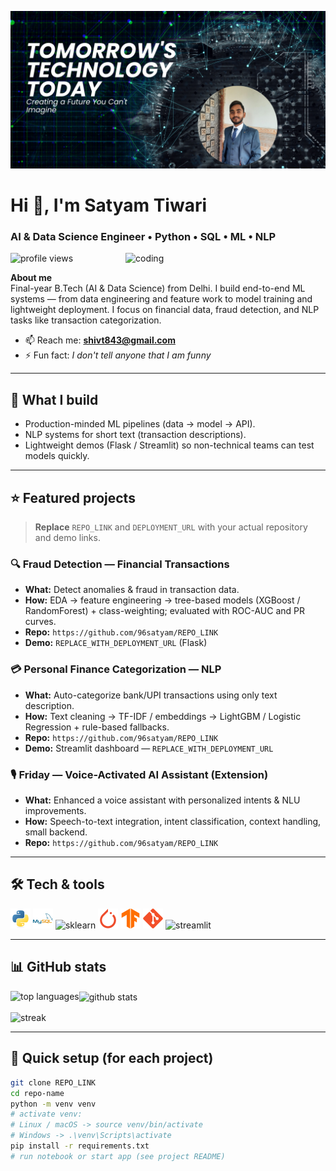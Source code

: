 <!-- Banner -->
![logo](https://github.com/96satyam/96satyam/blob/main/Black%20and%20Blue%20Futuristic%20Technology%20Banner%20Landscape.jpg)

# Hi 👋, I'm Satyam Tiwari
### AI & Data Science Engineer • Python • SQL • ML • NLP

<img align="right" alt="coding" width="320" src="https://user-images.githubusercontent.com/55389276/140866485-8fb1c876-9a8f-4d6a-98dc-08c4981eaf70.gif">

<p align="left">
  <img src="https://komarev.com/ghpvc/?username=96satyam&label=Profile%20views&color=0e75b6&style=flat" alt="profile views" />
</p>

**About me**  
Final-year B.Tech (AI & Data Science) from Delhi. I build end-to-end ML systems — from data engineering and feature work to model training and lightweight deployment. I focus on financial data, fraud detection, and NLP tasks like transaction categorization.

- 📫 Reach me: **[shivt843@gmail.com](mailto:shivt843@gmail.com)**  
- ⚡ Fun fact: *I don't tell anyone that I am funny*

---

## 🔭 What I build
- Production-minded ML pipelines (data → model → API).
- NLP systems for short text (transaction descriptions).
- Lightweight demos (Flask / Streamlit) so non-technical teams can test models quickly.

---

## ⭐ Featured projects
> **Replace** `REPO_LINK` and `DEPLOYMENT_URL` with your actual repository and demo links.

### 🔍 Fraud Detection — Financial Transactions  
- **What:** Detect anomalies & fraud in transaction data.  
- **How:** EDA → feature engineering → tree-based models (XGBoost / RandomForest) + class-weighting; evaluated with ROC-AUC and PR curves.  
- **Repo:** `https://github.com/96satyam/REPO_LINK`  
- **Demo:** `REPLACE_WITH_DEPLOYMENT_URL` (Flask)

### 💳 Personal Finance Categorization — NLP  
- **What:** Auto-categorize bank/UPI transactions using only text description.  
- **How:** Text cleaning → TF-IDF / embeddings → LightGBM / Logistic Regression + rule-based fallbacks.  
- **Repo:** `https://github.com/96satyam/REPO_LINK`  
- **Demo:** Streamlit dashboard — `REPLACE_WITH_DEPLOYMENT_URL`

### 🎙️ Friday — Voice-Activated AI Assistant (Extension)  
- **What:** Enhanced a voice assistant with personalized intents & NLU improvements.  
- **How:** Speech-to-text integration, intent classification, context handling, small backend.  
- **Repo:** `https://github.com/96satyam/REPO_LINK`

---

## 🛠️ Tech & tools
<p>
<img src="https://raw.githubusercontent.com/devicons/devicon/master/icons/python/python-original.svg" alt="python" width="32" height="32"/> 
<img src="https://raw.githubusercontent.com/devicons/devicon/master/icons/mysql/mysql-original-wordmark.svg" alt="mysql" width="32" height="32"/>
<img src="https://raw.githubusercontent.com/devicons/devicon/master/icons/scikit-learn/scikit-learn-plain.svg" alt="sklearn" width="32" height="32"/>
<img src="https://raw.githubusercontent.com/devicons/devicon/master/icons/pytorch/pytorch-original.svg" alt="pytorch" width="32" height="32"/>
<img src="https://raw.githubusercontent.com/devicons/devicon/master/icons/tensorflow/tensorflow-original.svg" alt="tensorflow" width="32" height="32"/>
<img src="https://raw.githubusercontent.com/devicons/devicon/master/icons/git/git-original.svg" alt="git" width="32" height="32"/>
<img src="https://www.vectorlogo.zone/logos/streamlit/streamlit-icon.svg" alt="streamlit" width="32" height="32"/>
</p>

---

## 📊 GitHub stats
<p>
  <img align="left" src="https://github-readme-stats.vercel.app/api/top-langs?username=96satyam&show_icons=true&locale=en&layout=compact" alt="top languages" />
  <img align="center" src="https://github-readme-stats.vercel.app/api?username=96satyam&show_icons=true&locale=en" alt="github stats" />
</p>

<p><img align="center" src="https://github-readme-streak-stats.herokuapp.com/?user=96satyam&" alt="streak" /></p>

---

## 📁 Quick setup (for each project)
```bash
git clone REPO_LINK
cd repo-name
python -m venv venv
# activate venv:
# Linux / macOS -> source venv/bin/activate
# Windows -> .\venv\Scripts\activate
pip install -r requirements.txt
# run notebook or start app (see project README)
